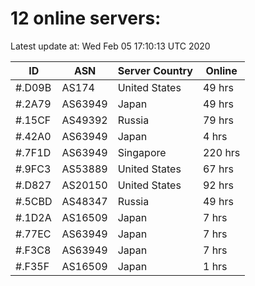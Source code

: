 # 12 online servers:

Latest update at: Wed Feb 05 17:10:13 UTC 2020

| ID | ASN | Server Country | Online |
| -- | --- | -------------- | ------ |
| #.D09B | AS174 | United States | 49 hrs |
| #.2A79 | AS63949 | Japan | 49 hrs |
| #.15CF | AS49392 | Russia | 79 hrs |
| #.42A0 | AS63949 | Japan | 4 hrs |
| #.7F1D | AS63949 | Singapore | 220 hrs |
| #.9FC3 | AS53889 | United States | 67 hrs |
| #.D827 | AS20150 | United States | 92 hrs |
| #.5CBD | AS48347 | Russia | 49 hrs |
| #.1D2A | AS16509 | Japan | 7 hrs |
| #.77EC | AS63949 | Japan | 7 hrs |
| #.F3C8 | AS63949 | Japan | 7 hrs |
| #.F35F | AS16509 | Japan | 1 hrs |

